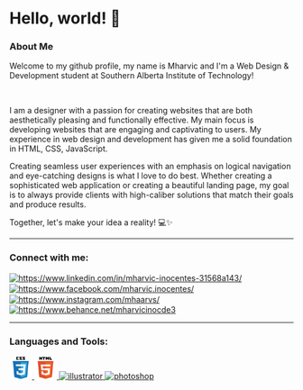 # Hello, world! 👋
<h3 align="left">About Me</h3>
<p>Welcome to my github profile, my name is Mharvic and I'm a Web Design & Development student at Southern Alberta Institute of Technology!</p>
<br>
<p>I am a designer with a passion for creating websites that are both aesthetically pleasing and functionally effective. My main focus is developing websites that are engaging and captivating to users. My experience in web design and development has given me a solid foundation in HTML, CSS, JavaScript.<br>

Creating seamless user experiences with an emphasis on logical navigation and eye-catching designs is what I love to do best. Whether creating a sophisticated web application or creating a beautiful landing page, my goal is to always provide clients with high-caliber solutions that match their goals and produce results.<br>

Together, let's make your idea a reality! 💻✨</p>
<hr>
<h3 align="left">Connect with me:</h3>
<p align="left">
<a href="https://linkedin.com/in/https://www.linkedin.com/in/mharvic-inocentes-31568a143/" target="blank"><img align="center" src="https://raw.githubusercontent.com/rahuldkjain/github-profile-readme-generator/master/src/images/icons/Social/linked-in-alt.svg" alt="https://www.linkedin.com/in/mharvic-inocentes-31568a143/" height="30" width="40" /></a>
<a href="https://fb.com/https://www.facebook.com/mharvic.inocentes/" target="blank"><img align="center" src="https://raw.githubusercontent.com/rahuldkjain/github-profile-readme-generator/master/src/images/icons/Social/facebook.svg" alt="https://www.facebook.com/mharvic.inocentes/" height="30" width="40" /></a>
<a href="https://instagram.com/https://www.instagram.com/mhaarvs/" target="blank"><img align="center" src="https://raw.githubusercontent.com/rahuldkjain/github-profile-readme-generator/master/src/images/icons/Social/instagram.svg" alt="https://www.instagram.com/mhaarvs/" height="30" width="40" /></a>
<a href="https://www.behance.net/https://www.behance.net/mharvicinocde3" target="blank"><img align="center" src="https://raw.githubusercontent.com/rahuldkjain/github-profile-readme-generator/master/src/images/icons/Social/behance.svg" alt="https://www.behance.net/mharvicinocde3" height="30" width="40" /></a>
<hr>
<h3 align="left">Languages and Tools:</h3>
    <p align="left"> <a href="https://www.w3schools.com/css/" target="_blank" rel="noreferrer"> <img src="https://raw.githubusercontent.com/devicons/devicon/master/icons/css3/css3-original-wordmark.svg" alt="css3" width="40" height="40"/> </a> <a href="https://www.w3.org/html/" target="_blank" rel="noreferrer"> <img src="https://raw.githubusercontent.com/devicons/devicon/master/icons/html5/html5-original-wordmark.svg" alt="html5" width="40" height="40"/> </a> <a href="https://www.adobe.com/in/products/illustrator.html" target="_blank" rel="noreferrer"> <img src="https://www.vectorlogo.zone/logos/adobe_illustrator/adobe_illustrator-icon.svg" alt="illustrator" width="32" height="32"/> </a> <a href="https://www.photoshop.com/en" target="_blank" rel="noreferrer"> <img src="https://img.icons8.com/?size=100&id=13677&format=png&color=000000" alt="photoshop" width="32" height="32"/> </a> </p>
